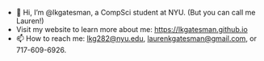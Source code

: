 - 👋 Hi, I’m @lkgatesman, a CompSci student at NYU. (But you can call me Lauren!)
- Visit my website to learn more about me: https://lkgatesman.github.io
- 📫 How to reach me: lkg282@nyu.edu, laurenkgatesman@gmail.com, or 717-609-6926.

<!---
lkgatesman/lkgatesman is a ✨ special ✨ repository because its `README.md` (this file) appears on your GitHub profile.
You can click the Preview link to take a look at your changes.
--->
